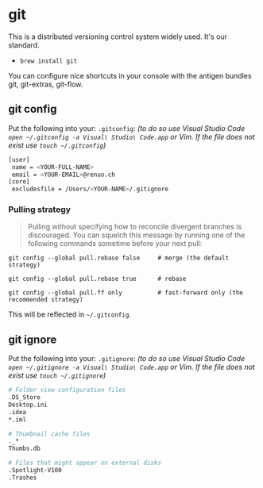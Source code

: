 # git

This is a distributed versioning control system widely used. It's our standard.

- ```brew install git```

You can configure nice shortcuts in your console with the antigen bundles git, git-extras, git-flow.

## git config

Put the following into your: `.gitconfig`:
_(to do so use Visual Studio Code `open ~/.gitconfig -a Visual\ Studio\ Code.app` or Vim. If the file does not exist use `touch ~/.gitconfig`)_

```bash
[user]
 name = <YOUR-FULL-NAME>
 email = <YOUR-EMAIL>@renuo.ch
[core]
 excludesfile = /Users/<YOUR-NAME>/.gitignore
```

### Pulling strategy

> Pulling without specifying how to reconcile divergent branches is discouraged. You can squelch this message by running one of the following commands sometime before your next pull:

```
git config --global pull.rebase false     # merge (the default strategy)
```
```
git config --global pull.rebase true      # rebase
```
```
git config --global pull.ff only          # fast-forward only (the recommended strategy)
```

This will be reflected in  `~/.gitconfig`.

## git ignore

Put the following into your: `.gitignore`:
_(to do so use Visual Studio Code `open ~/.gitignore -a Visual\ Studio\ Code.app` or Vim. If the file does not exist use `touch ~/.gitignore`)_

```bash
# Folder view configuration files
.DS_Store
Desktop.ini
.idea
*.iml

# Thumbnail cache files
._*
Thumbs.db

# Files that might appear on external disks
.Spotlight-V100
.Trashes
```

